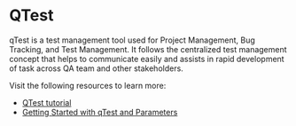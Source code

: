 # QTest

qTest is a test management tool used for Project Management, Bug Tracking, and Test Management. It follows the centralized test management concept that helps to communicate easily and assists in rapid development of task across QA team and other stakeholders.

Visit the following resources to learn more:

- [QTest tutorial](https://www.tutorialspoint.com/qtest/qtest_introduction.htm)
- [Getting Started with qTest and Parameters](https://www.youtube.com/watch?v=1q8vQ2XF9QE)
